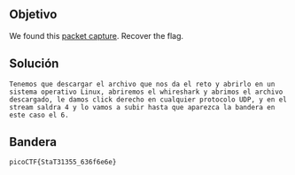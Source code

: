 ## Objetivo
We found this [packet capture](https://jupiter.challenges.picoctf.org/static/483e50268fe7e015c49caf51a69063d0/capture.pcap). Recover the flag.
## Solución
```
Tenemos que descargar el archivo que nos da el reto y abrirlo en un sistema operativo Linux, abriremos el whireshark y abrimos el archivo descargado, le damos click derecho en cualquier protocolo UDP, y en el stream saldra 4 y lo vamos a subir hasta que aparezca la bandera en este caso el 6.
```
## Bandera 
```
picoCTF{StaT31355_636f6e6e}
```